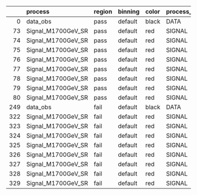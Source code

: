 |     | process            | region   | binning   | color   | process_type   |   scale | variation   | source_filename                                              | source_histname    | alias              | title           |   combine_idx |    lnN |   shapes | syst_type   | direction   | variation_alias   |
|----:|:-------------------|:---------|:----------|:--------|:---------------|--------:|:------------|:-------------------------------------------------------------|:-------------------|:-------------------|:----------------|--------------:|-------:|---------:|:------------|:------------|:------------------|
|   0 | data_obs           | pass     | default   | black   | DATA           |       1 | nominal     | ./histograms_for_2DAlphabet_v11/EaDM_Cosmics_Data_SR.root    | hpass              | Cosmics_Data_SR    | Cosmics_Data_SR |           nan | nan    |      nan | nan         | nan         | nan               |
|  73 | Signal_M1700GeV_SR | pass     | default   | red     | SIGNAL         |       1 | lumi        | ./histograms_for_2DAlphabet_v11/EaDM_Signal_M1700GeV_SR.root | hpass              | Signal_M1700GeV_SR | DM signal       |           nan |   1.05 |      nan | lnN         | nan         | nan               |
|  74 | Signal_M1700GeV_SR | pass     | default   | red     | SIGNAL         |       1 | RNN         | ./histograms_for_2DAlphabet_v11/EaDM_Signal_M1700GeV_SR.root | hpass_RNNsyst_up   | Signal_M1700GeV_SR | DM signal       |           nan | nan    |        1 | shapes      | Up          | RNNsyst           |
|  75 | Signal_M1700GeV_SR | pass     | default   | red     | SIGNAL         |       1 | RNN         | ./histograms_for_2DAlphabet_v11/EaDM_Signal_M1700GeV_SR.root | hpass_RNNsyst_down | Signal_M1700GeV_SR | DM signal       |           nan | nan    |        1 | shapes      | Down        | RNNsyst           |
|  76 | Signal_M1700GeV_SR | pass     | default   | red     | SIGNAL         |       1 | pT          | ./histograms_for_2DAlphabet_v11/EaDM_Signal_M1700GeV_SR.root | hpass_pTsyst_up    | Signal_M1700GeV_SR | DM signal       |           nan | nan    |        1 | shapes      | Up          | pTsyst            |
|  77 | Signal_M1700GeV_SR | pass     | default   | red     | SIGNAL         |       1 | pT          | ./histograms_for_2DAlphabet_v11/EaDM_Signal_M1700GeV_SR.root | hpass_pTsyst_down  | Signal_M1700GeV_SR | DM signal       |           nan | nan    |        1 | shapes      | Down        | pTsyst            |
|  78 | Signal_M1700GeV_SR | pass     | default   | red     | SIGNAL         |       1 | t0          | ./histograms_for_2DAlphabet_v11/EaDM_Signal_M1700GeV_SR.root | hpass_t0syst_up    | Signal_M1700GeV_SR | DM signal       |           nan | nan    |        1 | shapes      | Up          | t0syst            |
|  79 | Signal_M1700GeV_SR | pass     | default   | red     | SIGNAL         |       1 | t0          | ./histograms_for_2DAlphabet_v11/EaDM_Signal_M1700GeV_SR.root | hpass_t0syst_down  | Signal_M1700GeV_SR | DM signal       |           nan | nan    |        1 | shapes      | Down        | t0syst            |
|  80 | Signal_M1700GeV_SR | pass     | default   | red     | SIGNAL         |       1 | nominal     | ./histograms_for_2DAlphabet_v11/EaDM_Signal_M1700GeV_SR.root | hpass              | Signal_M1700GeV_SR | DM signal       |           nan | nan    |      nan | nan         | nan         | nan               |
| 249 | data_obs           | fail     | default   | black   | DATA           |       1 | nominal     | ./histograms_for_2DAlphabet_v11/EaDM_Cosmics_Data_SR.root    | hfail              | Cosmics_Data_SR    | Cosmics_Data_SR |           nan | nan    |      nan | nan         | nan         | nan               |
| 322 | Signal_M1700GeV_SR | fail     | default   | red     | SIGNAL         |       1 | lumi        | ./histograms_for_2DAlphabet_v11/EaDM_Signal_M1700GeV_SR.root | hfail              | Signal_M1700GeV_SR | DM signal       |           nan |   1.05 |      nan | lnN         | nan         | nan               |
| 323 | Signal_M1700GeV_SR | fail     | default   | red     | SIGNAL         |       1 | RNN         | ./histograms_for_2DAlphabet_v11/EaDM_Signal_M1700GeV_SR.root | hfail_RNNsyst_up   | Signal_M1700GeV_SR | DM signal       |           nan | nan    |        1 | shapes      | Up          | RNNsyst           |
| 324 | Signal_M1700GeV_SR | fail     | default   | red     | SIGNAL         |       1 | RNN         | ./histograms_for_2DAlphabet_v11/EaDM_Signal_M1700GeV_SR.root | hfail_RNNsyst_down | Signal_M1700GeV_SR | DM signal       |           nan | nan    |        1 | shapes      | Down        | RNNsyst           |
| 325 | Signal_M1700GeV_SR | fail     | default   | red     | SIGNAL         |       1 | pT          | ./histograms_for_2DAlphabet_v11/EaDM_Signal_M1700GeV_SR.root | hfail_pTsyst_up    | Signal_M1700GeV_SR | DM signal       |           nan | nan    |        1 | shapes      | Up          | pTsyst            |
| 326 | Signal_M1700GeV_SR | fail     | default   | red     | SIGNAL         |       1 | pT          | ./histograms_for_2DAlphabet_v11/EaDM_Signal_M1700GeV_SR.root | hfail_pTsyst_down  | Signal_M1700GeV_SR | DM signal       |           nan | nan    |        1 | shapes      | Down        | pTsyst            |
| 327 | Signal_M1700GeV_SR | fail     | default   | red     | SIGNAL         |       1 | t0          | ./histograms_for_2DAlphabet_v11/EaDM_Signal_M1700GeV_SR.root | hfail_t0syst_up    | Signal_M1700GeV_SR | DM signal       |           nan | nan    |        1 | shapes      | Up          | t0syst            |
| 328 | Signal_M1700GeV_SR | fail     | default   | red     | SIGNAL         |       1 | t0          | ./histograms_for_2DAlphabet_v11/EaDM_Signal_M1700GeV_SR.root | hfail_t0syst_down  | Signal_M1700GeV_SR | DM signal       |           nan | nan    |        1 | shapes      | Down        | t0syst            |
| 329 | Signal_M1700GeV_SR | fail     | default   | red     | SIGNAL         |       1 | nominal     | ./histograms_for_2DAlphabet_v11/EaDM_Signal_M1700GeV_SR.root | hfail              | Signal_M1700GeV_SR | DM signal       |           nan | nan    |      nan | nan         | nan         | nan               |